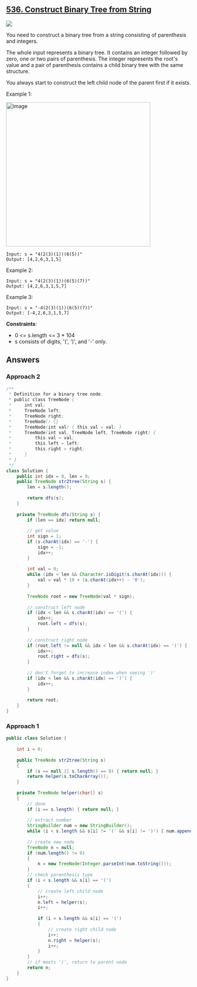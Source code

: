 ## [536. Construct Binary Tree from String](https://leetcode.com/problems/construct-binary-tree-from-string/)

![](https://github.com/weltond/DataStructure/blob/master/medium.PNG)

You need to construct a binary tree from a string consisting of parenthesis and integers.

The whole input represents a binary tree. It contains an integer followed by zero, one or two pairs of parenthesis. The integer represents the root's value and a pair of parenthesis contains a child binary tree with the same structure.

You always start to construct the left child node of the parent first if it exists.

 

Example 1:

<img width="393" alt="image" src="https://user-images.githubusercontent.com/9000286/155030370-efe30838-b3e7-4911-bf49-1bd68a5f04fb.png">

```
Input: s = "4(2(3)(1))(6(5))"
Output: [4,2,6,3,1,5]
```

Example 2:

```
Input: s = "4(2(3)(1))(6(5)(7))"
Output: [4,2,6,3,1,5,7]
```

Example 3:

```
Input: s = "-4(2(3)(1))(6(5)(7))"
Output: [-4,2,6,3,1,5,7]
``` 

**Constraints**:

- 0 <= s.length <= 3 * 104
- s consists of digits, '(', ')', and '-' only.

## Answers

### Approach 2
```java
/**
 * Definition for a binary tree node.
 * public class TreeNode {
 *     int val;
 *     TreeNode left;
 *     TreeNode right;
 *     TreeNode() {}
 *     TreeNode(int val) { this.val = val; }
 *     TreeNode(int val, TreeNode left, TreeNode right) {
 *         this.val = val;
 *         this.left = left;
 *         this.right = right;
 *     }
 * }
 */
class Solution {
    public int idx = 0, len = 0;
    public TreeNode str2tree(String s) {
        len = s.length();
        
        return dfs(s);
    }
    
    private TreeNode dfs(String s) {
        if (len == idx) return null;
        
        // get value
        int sign = 1;
        if (s.charAt(idx) == '-') {
            sign = -1;
            idx++;
        } 
        
        int val = 0;
        while (idx < len && Character.isDigit(s.charAt(idx))) {
            val = val * 10 + (s.charAt(idx++) - '0');
        }
        
        TreeNode root = new TreeNode(val * sign);
        
        // construct left node
        if (idx < len && s.charAt(idx) == '(') {
            idx++;
            root.left = dfs(s);
        }
        
        // construct right node
        if (root.left != null && idx < len && s.charAt(idx) == '(') {
            idx++;
            root.right = dfs(s);
        }
        
        // don't forget to increase index when seeing ')'
        if (idx < len && s.charAt(idx) == ')') {
            idx++;
        }
        
        return root;
    }
}
```
### Approach 1

```java
public class Solution {
    
    int i = 0;
    
    public TreeNode str2tree(String s) 
    {
        if (s == null || s.length() == 0) { return null; }
        return helper(s.toCharArray());
    }
    
    private TreeNode helper(char[] s)
    {
        // done
        if (i == s.length) { return null; }
        
        // extract number
        StringBuilder num = new StringBuilder();
        while (i < s.length && s[i] != '(' && s[i] != ')') { num.append(s[i]); i++; }
        
        // create new node
        TreeNode n = null;
        if (num.length() != 0)
        {
            n = new TreeNode(Integer.parseInt(num.toString()));
        }
        // check parenthesis type
        if (i < s.length && s[i] == '(')
        {
            // create left child node
            i++;
            n.left = helper(s);
            i++;
            
            if (i < s.length && s[i] == '(')
            {
                // create right child node
                i++;
                n.right = helper(s);
                i++;
            }
        }
        // if meets ')', return to parent node
        return n;
    }
}
```
